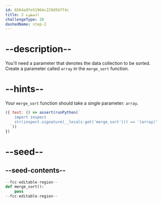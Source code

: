 ```yaml
---
id: 6564a9fe51964c229d5b7f4c
title: الخطوة 2
challengeType: 20
dashedName: step-2
---
```


# --description--

You'll need a parameter that denotes the data collection to be sorted. Create a parameter called `array` in the `merge_sort` function.

# --hints--

Your `merge_sort` function should take a single parameter: `array`.

```js
({ test: () => assert(runPython(`
    import inspect
    str(inspect.signature(__locals.get('merge_sort'))) == '(array)'    
  `))
})
```

# --seed--

## --seed-contents--

```py
--fcc-editable-region--
def merge_sort():
    pass
--fcc-editable-region--
```
